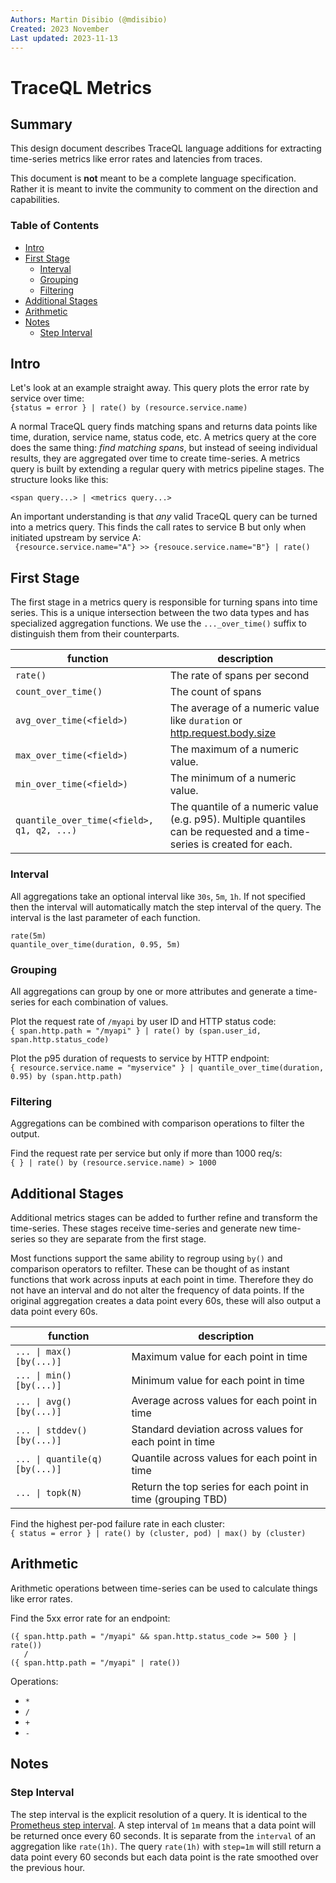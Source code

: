 ```yaml
---
Authors: Martin Disibio (@mdisibio)
Created: 2023 November
Last updated: 2023-11-13
---
```


# TraceQL Metrics

## Summary

This design document describes TraceQL language additions for extracting time-series metrics like error rates and latencies from traces.   

This document is **not** meant to be a complete language specification. Rather it is meant to invite the community to comment on the direction and capabilities.

### Table of Contents

- [Intro](#intro)
- [First Stage](#first-stage)
  - [Interval](#interval)
  - [Grouping](#grouping)
  - [Filtering](#filtering)
- [Additional Stages](#additional-stages)
- [Arithmetic](#arithmetic)
- [Notes](#notes)
  - [Step Interval](#step-interval)

## Intro

Let's look at an example straight away.  This query plots the error rate by service over time:  
`{status = error } | rate() by (resource.service.name)`

A normal TraceQL query finds matching spans and returns data points like time, duration, service name, status code, etc.  A metrics query at the core does the same thing: _find matching spans_, but instead of seeing individual results, they are aggregated over time to create time-series.  A metrics query is built by extending a regular query with metrics pipeline stages.  The structure looks like this:

`<span query...> | <metrics query...>`

An important understanding is that _any_ valid TraceQL query can be turned into a metrics query. This finds the call rates to service B but only when initiated upstream by service A:  
` {resource.service.name="A"} >> {resouce.service.name="B"} | rate()`


## First Stage

The first stage in a metrics query is responsible for turning spans into time series. This is a unique intersection between the two data types and has specialized aggregation functions.  We use the `..._over_time()` suffix to distinguish them from their counterparts.

| function                                   | description                |
---------------------------------------------| ---------------------------- 
|`rate()`                                    | The rate of spans per second
|`count_over_time()`                         | The count of spans
|`avg_over_time(<field>)`                    | The average of a numeric value like `duration` or [http.request.body.size](https://opentelemetry.io/docs/specs/semconv/attributes-registry/http/)
|`max_over_time(<field>)`                    | The maximum of a numeric value.
|`min_over_time(<field>)`                    | The minimum of a numeric value.
|`quantile_over_time(<field>, q1, q2, ...)`  | The quantile of a numeric value (e.g. p95). Multiple quantiles can be requested and a time-series is created for each. |

### Interval
All aggregations take an optional interval like `30s`, `5m`, `1h`. If not specified then the interval will automatically match the step interval of the query. The interval is the last parameter of each function.

`rate(5m)`  
`quantile_over_time(duration, 0.95, 5m)`

### Grouping
All aggregations can group by one or more attributes and generate a time-series for each combination of values.  

Plot the request rate of `/myapi` by user ID and HTTP status code:  
`{ span.http.path = "/myapi" } | rate() by (span.user_id, span.http.status_code)`

Plot the p95 duration of requests to service by HTTP endpoint:  
`{ resource.service.name = "myservice" } | quantile_over_time(duration, 0.95) by (span.http.path)`

### Filtering
Aggregations can be combined with comparison operations to filter the output.

Find the request rate per service but only if more than 1000 req/s:  
`{ } | rate() by (resource.service.name) > 1000`


## Additional Stages
Additional metrics stages can be added to further refine and transform the time-series. These stages receive time-series and generate new time-series so they are separate from the first stage.  

Most functions support the same ability to regroup using `by()` and comparison operators to refilter.  These can be thought of as instant functions that work across inputs at each point in time. Therefore they do not have an interval and do not alter the frequency of data points. If the original aggregation creates a data point every 60s, these will also output a data point every 60s.

| function                        | description                |
----------------------------------| ---------------------------- 
| `... \| max() [by(...)]`        | Maximum value for each point in time
| `... \| min() [by(...)]`        | Minimum value for each point in time
| `... \| avg() [by(...)]`        | Average across values for each point in time
| `... \| stddev() [by(...)]`     | Standard deviation across values for each point in time
| `... \| quantile(q) [by(...)]`  | Quantile across values for each point in time
| `... \| topk(N)`                | Return the top series for each point in time (grouping TBD)

Find the highest per-pod failure rate in each cluster:  
`{ status = error } | rate() by (cluster, pod) | max() by (cluster)`


## Arithmetic
Arithmetic operations between time-series can be used to calculate things like error rates.

Find the 5xx error rate for an endpoint:
```
({ span.http.path = "/myapi" && span.http.status_code >= 500 } | rate()) 
   /
({ span.http.path = "/myapi" | rate())
```

Operations:
* `*`
* `/`
* `+`
* `-`

## Notes

### Step Interval
The step interval is the explicit resolution of a query.  It is identical to the [Prometheus step interval](https://prometheus.io/docs/prometheus/latest/querying/api/#range-queries).  A step interval of `1m` means that a data point will be returned once every 60 seconds.  It is separate from the `interval` of an aggregation like `rate(1h)`.  The query `rate(1h)` with `step=1m` will still return a data point every 60 seconds but each data point is the rate smoothed over the previous hour.